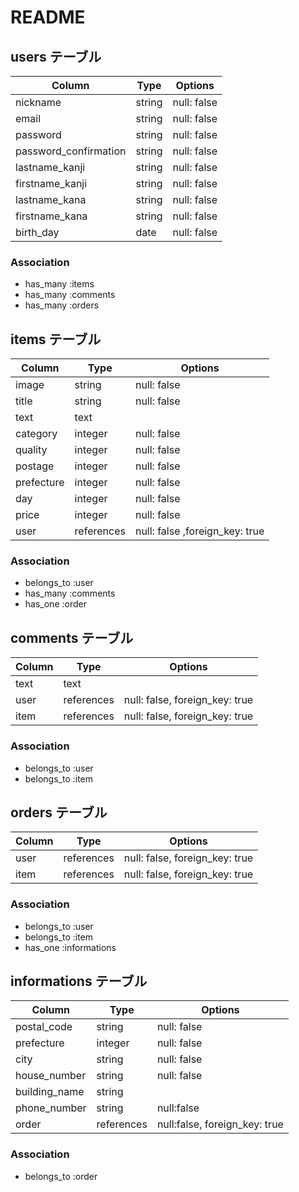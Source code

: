 # README


## users テーブル
| Column                | Type    | Options     |
| --------------------- | ------- | ----------- |
| nickname              | string  | null: false |
| email                 | string  | null: false |
| password              | string  | null: false |
| password_confirmation | string  | null: false |
| lastname_kanji        | string  | null: false |
| firstname_kanji       | string  | null: false |
| lastname_kana         | string  | null: false |
| firstname_kana        | string  | null: false |
| birth_day             | date    | null: false |

### Association
- has_many :items
- has_many :comments
- has_many :orders



## items テーブル
| Column     | Type       | Options                        |
| ---------  | ---------- | ------------------------------ |
| image      | string     | null: false                    |
| title      | string     | null: false                    |
| text       | text       |                                |
| category   | integer    | null: false                    |
| quality    | integer    | null: false                    |
| postage    | integer    | null: false                    |
| prefecture | integer    | null: false                    |
| day        | integer    | null: false                    |
| price      | integer    | null: false                    |
| user       | references | null: false ,foreign_key: true |

### Association
- belongs_to :user
- has_many :comments
- has_one :order



## comments テーブル
| Column  | Type       | Options                        |
| ------- | ---------- | ------------------------------ |
| text    | text       |                                |
| user    | references | null: false, foreign_key: true |
| item    | references | null: false, foreign_key: true |

### Association
- belongs_to :user
- belongs_to :item



## orders テーブル

| Column  | Type       | Options                        |
| ------- | ---------- | ------------------------------ |
| user    | references | null: false, foreign_key: true |
| item    | references | null: false, foreign_key: true |

### Association
- belongs_to :user
- belongs_to :item
- has_one :informations



## informations テーブル

| Column         | Type       | Options                       |
| -------------- | ---------- | ----------------------------- |
| postal_code    | string     | null: false                   |
| prefecture     | integer    | null: false                   |
| city           | string     | null: false                   |
| house_number   | string     | null: false                   |
| building_name  | string     |                               |
| phone_number   | string     | null:false                    |
| order          | references | null:false, foreign_key: true |

### Association
- belongs_to :order